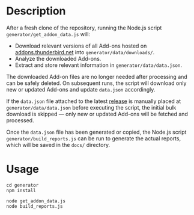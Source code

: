 Description
===========

After a fresh clone of the repository, running the Node.js script `generator/get_addon_data.js` will:

- Download relevant versions of all Add-ons hosted on [addons.thunderbird.net](https://addons.thunderbird.net) into `generator/data/downloads/`.
- Analyze the downloaded Add-ons.
- Extract and store relevant information in `generator/data/data.json`.

The downloaded Add-on files are no longer needed after processing and can be safely deleted. On subsequent runs, the script will download only new or updated Add-ons and update `data.json` accordingly.

If the `data.json` file attached to the latest [release](https://github.com/thunderbird/webext-reports/releases) is manually placed at `generator/data/data.json` before executing the script, the initial bulk download is skipped — only new or updated Add-ons will be fetched and processed.

Once the `data.json` file has been generated or copied, the Node.js script `generator/build_reports.js` can be run to generate the actual reports, which will be saved in the `docs/` directory.

Usage
=====

```
cd generator
npm install

node get_addon_data.js
node build_reports.js
```
